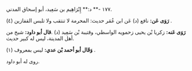 ١٧٧ -** د:** إِبْرَاهِيم بن سَعِيد، أبو إسحاق المدني.

**رَوَى عَن:** نافع (د) عَن ابن عُمَر حديث: المحرمة لا تنتقب ولا تلبس القفازين (٤) .

**رَوَى عَنه:** زكريا بْن يحيى زحمويه الواسطي، وقتيبة بْن سَعِيد (د) .**قال أبو داود:** شيخ من أهل المدينة، ليس له كبير حديث.

**وَقَال أبو أحمد بْن عدي:** ليس بمعروف (١) .

روى له أبو داود.